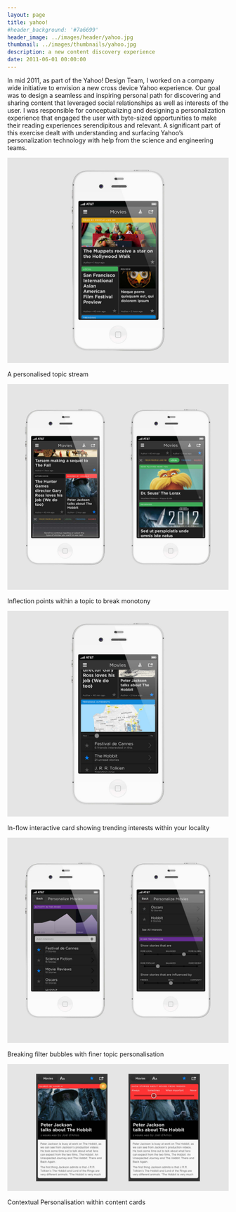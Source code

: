 ```yaml
---
layout: page
title: yahoo!
#header_background: '#7a6699'
header_image: ../images/header/yahoo.jpg
thumbnail: ../images/thumbnails/yahoo.jpg
description: a new content discovery experience
date: 2011-06-01 00:00:00
---
```


In mid 2011, as part of the Yahoo! Design Team, I worked on a company wide initiative to envision a new cross device Yahoo experience. Our goal was to design a seamless and inspiring personal path for discovering and sharing content that leveraged social relationships as well as interests of the user. I was responsible for conceptualizing and designing a personalization experience that engaged the user with byte-sized opportunities to make their reading experiences serendipitous and relevant. A significant part of this exercise dealt with understanding and surfacing Yahoo’s personalization technology with help from the science and engineering teams.

![alt text][1]

A personalised topic stream

![alt text][2]

Inflection points within a topic to break monotony

![alt text][3]

In-flow interactive card showing trending interests within your locality

![alt text][4]

Breaking filter bubbles with finer topic personalisation

![alt text][5]

Contextual Personalisation within content cards

[1]: /images/yahoo/01.jpg "A personalised topic stream"
[2]: /images/yahoo/02.jpg "Inflection points within a topic to break monotony"
[3]: /images/yahoo/03.jpg "In-flow interactive card showing trending interests within your locality"
[4]: /images/yahoo/04.jpg "Breaking filter bubbles with finer topic personalisation"
[5]: /images/yahoo/05.jpg "Contextual Personalisation within content cards"